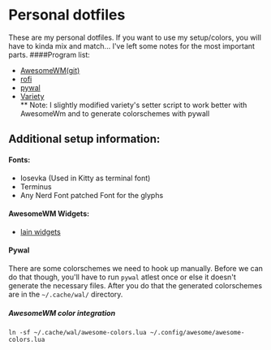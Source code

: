 # Personal dotfiles
These are my personal dotfiles. If you want to use my setup/colors, you will have to kinda mix and match... I've left some notes for the most important parts.
####Program list:

* [AwesomeWM(git)](https://awesomewm.org)<br>
* [rofi](https://github.com/davatorium/rofi)
* [pywal](https://github.com/dylanaraps/pywal) 
* [Variety](https://github.com/varietywalls/variety)<br>
** Note: I slightly modified variety's setter script to work better with AwesomeWm and to generate colorschemes with pywall


## Additional setup information:
#### Fonts:
* Iosevka (Used in Kitty as terminal font)
* Terminus
* Any Nerd Font patched Font for the glyphs

#### AwesomeWM Widgets:
* [lain widgets](https://github.com/lcpz/lain)

#### Pywal
There are some colorschemes we need to hook up manually. Before we can do that though, you'll have to run `pywal` atlest once or else it doesn't generate the necessary files. After you do that
the generated colorschemes are in the `~/.cache/wal/` directory.

##### AwesomeWM color integration
```
ln -sf ~/.cache/wal/awesome-colors.lua ~/.config/awesome/awesome-colors.lua
```
